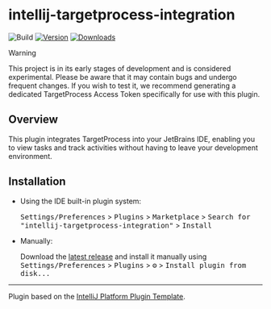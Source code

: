 # intellij-targetprocess-integration

![Build](https://github.com/stefanosansone/intellij-targetprocess-integration/workflows/Build/badge.svg)
[![Version](https://img.shields.io/jetbrains/plugin/v/PLUGIN_ID.svg)](https://plugins.jetbrains.com/plugin/PLUGIN_ID)
[![Downloads](https://img.shields.io/jetbrains/plugin/d/PLUGIN_ID.svg)](https://plugins.jetbrains.com/plugin/PLUGIN_ID)

> [!WARNING]  
> This project is in its early stages of development and is considered experimental. Please be aware that it may contain bugs and undergo frequent changes. If you wish to test it, we recommend generating a dedicated TargetProcess Access Token specifically for use with this plugin.

## Overview
This plugin integrates TargetProcess into your JetBrains IDE, enabling you to view tasks and track activities without having to leave your development environment.

## Installation

- Using the IDE built-in plugin system:
  
  <kbd>Settings/Preferences</kbd> > <kbd>Plugins</kbd> > <kbd>Marketplace</kbd> > <kbd>Search for "intellij-targetprocess-integration"</kbd> >
  <kbd>Install</kbd>
  
- Manually:

  Download the [latest release](https://github.com/stefanosansone/intellij-targetprocess-integration/releases/latest) and install it manually using
  <kbd>Settings/Preferences</kbd> > <kbd>Plugins</kbd> > <kbd>⚙️</kbd> > <kbd>Install plugin from disk...</kbd>


---
Plugin based on the [IntelliJ Platform Plugin Template][template].

[template]: https://github.com/JetBrains/intellij-platform-plugin-template
[docs:plugin-description]: https://plugins.jetbrains.com/docs/intellij/plugin-user-experience.html#plugin-description-and-presentation
